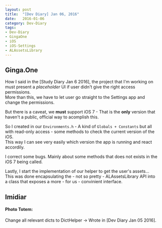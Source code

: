 ```yaml
---
layout: post
title:  "[Dev Diary] Jan 06, 2016"
date:   2016-01-06
category: Dev-Diary
tags: 
- Dev-Diary
- GingaOne
- iOS
- iOS-Settings
- ALAssetsLibrary
---
```


<!-- ----------------------------------------------------------------------- -->
<!-- ----------------------------------------------------------------------- -->

## Ginga.One

How I said in the [Study Diary Jan 6 2016], the project that I'm working on must present
a _placeholder_ UI if user didn't give the right access permissions.    
More than this, we have to let user go straight to the Settings app and 
change the permissions.

But there is a caveat, we **must** support iOS 7 - That is the **only** version
that haven't a public, official way to acomplish this.

So I created in our ```Environments.h``` - A kind of ```Globals + Constants``` but
all with read-only access - some methods to check the current version of the iOS.   
This way I can see very easily which version the app is running and react accordily.

I correct some bugs. Mainly about some methods that does not exists in the iOS 7
being called.

Lastly, I start the implementation of our helper to get the user's assets...   
This was done encapsulating the - not so pretty - ALAssetsLibrary API into a 
class that exposes a more - for us - convinient interface.

<!-- ----------------------------------------------------------------------- -->
<!-- ----------------------------------------------------------------------- -->

## Imidiar

#### Photo Totem:

Change all relevant dicts to DictHelper -> Wrote in [Dev Diary Jan 05 2016].

